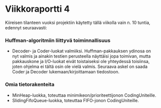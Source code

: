 # Viikkoraportti 4

Kiireisen tilanteen vuoksi projektiin käytetty tällä viikolla vain n. 10 tuntia, edennyt seuraavasti:

### Huffman-algoritmiin liittyvä toiminnallisuus
* Decoder- ja Coder-luokat valmiiksi. Huffman-pakkauksen ydinosa on nyt valmis ja ainakin testien perusteella näyttäisi jopa toimivan, mutta pakkauskone ja I/O-luokat eivät toistaiseksi ole yhteydessä toisiinsa, joten ohjelma ei tältä osin ole vielä valmis. Seuraava askel on saada Coder ja Decoder lukemaan/kirjoittamaan tiedostoon.

### Omia tietorakenteita
* MinHeap-luokka, toteuttaa minimikeon/prioriteettijonon CodingUniteille.
* SlidingFifoQueue-luokka, toteuttaa FIFO-jonon CodingUniteille.
